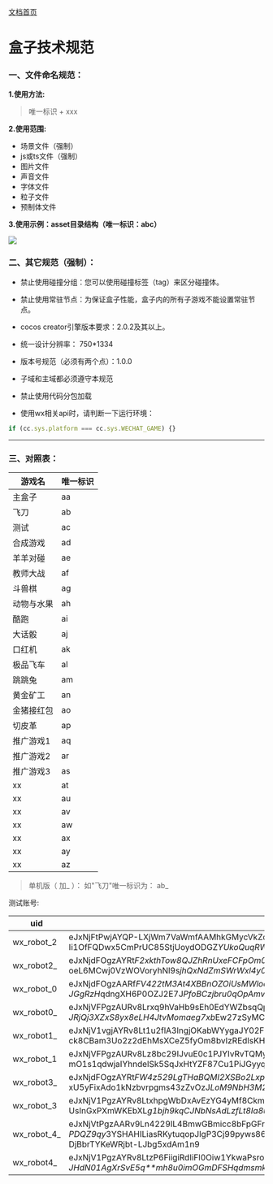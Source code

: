 [文档首页](https://laixiao.github.io/gamebox/doc/gamebox "文档首页")
# 盒子技术规范

### 一、文件命名规范：

**1.使用方法:** 

> 唯一标识 + xxx

**2.使用范围:**
- 场景文件（强制）
- js或ts文件（强制）
- 图片文件
- 声音文件
- 字体文件
- 粒子文件
- 预制体文件


**3.使用示例：asset目录结构（唯一标识：abc）**

![](https://laixiao.github.io/gamebox/doc/gamebox.png)

### 二、其它规范（强制）：

- 禁止使用碰撞分组：您可以使用碰撞标签（tag）来区分碰撞体。

- 禁止使用常驻节点：为保证盒子性能，盒子内的所有子游戏不能设置常驻节点。

- cocos creator引擎版本要求：2.0.2及其以上。

- 统一设计分辨率： 750*1334

- 版本号规范（必须有两个点）：1.0.0

- 子域和主域都必须遵守本规范

- 禁止使用代码分包加载

- 使用wx相关api时，请判断一下运行环境： 
```javascript
if (cc.sys.platform === cc.sys.WECHAT_GAME) {}
```

------

### 三、对照表：

| 游戏名    |  唯一标识 | 
| ----------| --------- |
|  主盒子    |  aa | 
|  飞刀      |  ab |    
|  测试      |  ac |  
|  合成游戏   |  ad |  
|  羊羊对碰   |  ae |   
|  教师大战   |  af |     
|  斗兽棋     |  ag |   
|  动物与水果 |  ah |   
|  酷跑 |  ai |   
|  大话骰 |  aj |
|  口红机 |  ak |
|  极品飞车 |  al |
|  跳跳兔 |  am |
|  黄金矿工 |  an |
|  金猪接红包 |  ao |
|  切皮革 |  ap |
|  推广游戏1 |  aq |
|  推广游戏2 |  ar |
|  推广游戏3 |  as |
|  xx |  at |
|  xx |  au |
|  xx |  av |
|  xx |  aw |
|  xx |  ax |
|  xx |  ay |
|  xx |  az |

> 单机版（ 加_ ）：  如"飞刀"唯一标识为： ab_

测试账号:

| uid            |  sig      |
| ----------     | --------- |
|  wx_robot_2    |   eJxNjFtPwjAYQP-LXjWm7VaWmfAAMhkGMycVkZdmWwt*kl1sa3cx-neXBaKv5*Scb4etNzdpnldfpeGmq6Vz6yDnesQgZGngAFINsGm5qrLKcHK2aV2D4KnhrhL-Ii1OfFQDwx5CmPrUC85StjUoydODGZ*YUkoQuqRWKg1VOQgyZJi4CP1JA4UcE88lAXXxZanhOODHMLlbRXHsq08Pl4G-XHTvwO7FjIbJMm*P7KNviof4ZJ-2Fj9P*hnMo7esfl1shd5lndTJOpxshY2udMewj-qCzV-0Ktgr6*6a6dT5*QVpxVpl      |  
|  wx_robot2_    |   eJxNjdFOgzAYRt*F2xkthTow8QJZhRnUxeFCFpOm0sL*sLUNdAxjfHcJ2aK35*R837eTZ*trXpb6qCyzX0Y6dw5yriYMQioLFch2hKeBtfpTW8zOlhsDgnHLvFb8izrRsEmNzPURcsmc*OFZysFAKxmv7LTpEkIwQpe0l20HWo0Cj5mLPYT*pIWDnBLfwyHxCLn8QT3iZ-oeL6MCwj0VzWOVoryhNl9s*jhQxNdZmSWrWxl4y0WS10OwjoBGptjut4C7RL583Mjd6ZCmfFbHq1c*f0jSzZM4Fjtquv5tpvS98-MLivtZyQ__      | 
|  wx_robot_0    |   eJxNjdFOgzAARf*FV422tM3At4XBBnOZOiUsMWloabERCyllYzH*uw2RuNdzcu799l4fD3cl5*2gLbWXTngPHvBuJ6wqoa2SShgHzyM1LWstnW3ZdaqipaXIVFdRX33SSTkGMQCQLAgO-6QYO2UELaWdNiEhxAdgTk-C9KrVTvgugz4C4F9a9SWmBCM-JGgRzH*qdngXH6P0OZJ2E7J*PfoBCzjbru0qOpAmvmm2SDM*yAGzrEhGka-q9GOZvsT4LJ5Ynb-fF8tsnySZbJpdwZW4SAPfss3QnXIdaMT33s8vsT1aow__      | 
|  wx_robot0_    |   eJxNjVFPgzAURv8Lrxq9hVaHb9sEh0EdYWZbsqQpo4wbEbpSEbL4323IFn09J*f7Ts4qTm-Eft981YabQUnnwQHnesSYy9pggVJb*N1z3WSNAX62QinMuTDc0-m-qM0-*KgsIxSAsHtG-bOUvUItuSjMuEkYYy7AJe2kbrGprXBtRlwP4E8a-JRjQj3XZxS8yx8eLH4JtvMomaeg7xb*Ew27zSyMCrnKKsAgxkw3R1pqObDMfSvoNoRpVE6XSRUsKzPRbbyuuhJTcZh1-fvudrMIyuSVHP3oUU1CeKZXg-PzC5iNWa8_      | 
|  wx_robot1_    |    eJxNjV1vgjAYRv8Lt1u2flA3lngjOKabWYygaJY02FZ4h4OmVBSX-fcRotluz8l5nm8nelvcpUJUh9Jy22rlPDnIue0xSFVa2IEyHTyeuKm2lcX8YlOtQfLUcmrkv6iWBe9Vx7CLEGYPzPUuUp00GMXTne03MWOMIHRNG2VqqMpOkC7DhCL0Jy18qT5x6SNGyHOvf5B1eDaO-ck8CBam3Uo2z2dEhMsXCeZ5fyOm8bvIzREdlsKHtR4kiYizSRZsIh1OX6NV2Pphgc*jsBhtvPxc7z*bsWiA0qT4uPfIIKHrofPzC9JXWm4_     | 
|  wx_robot_1    |    eJxNjVFPgzAURv8Lz8bc29IJvuE0c1PJYIvRvTQMyiistJYyMcb-LiFb9PWcnO-79rbPm*ssz3XfOu6*jPBuPfCuJiwL0TpZSmFH*Dlwq-facTzbzBhZ8Mxxaot-UVc0fFIjQx8A2Q3zw7MUg5FW8Kx00yYyxgjAJT0J20ndjoKMGRIK8CedVGJKfBogILDLnzyM*OXhfb5M7kWtN-mO1s1qdwjaIYhndelSk5SqJxHtYZF87Cu1PiJGyyqKwxpa4u5cOM8HUT2*ahIOp9WbAjXT6yp9wrRrjv0CVOz9-AJyfVpa     | 
|  wx_robot3_    |   eJxNjdFOgzAYRt*FW4z529LgTHaBQMI2XSBo2LxpKnSzMqDrCkON725DtujtOTnf9*08P*a3vCy7vjXMfCrh3Dvg3ExYVqI1cieFtvA8Mt29dYawi*VKyYpxw4iu-kWnqmaTsgx5AIj61JtdpBiV1ILxnZk2EaUUA1zTQeiT7ForsM0QJgB-0shGTIlH7hAgRK9-cm-xU5yFixAdo1kNzbvrpgms43zZvOzJ*LoM9NbH3M2LrzRaHD78og7kg4r9VV3SAaqxWZlk01PsFyFsjmV-SKP4PKy3ZRYGaeJl87nz8wsC71h*      | 
|  wx_robot_3    |   eJxNjV1PgzAYRv8LtxhpgWbDxAvEzYG4yMf8CkmDUNg7I8VSt06z-76GbNHbc3Ke59fI4*yyrCr*3Ukq9z0zrgxkXIwYatZJaIAJDXeKCv7OJXVOtux7qGmpgaj-RUP9QUelGXYRwmRCXO8kmepBMFo2ctzEhBAboXO6ZWIA3mlh6wzbDkJ-UsInGxPXmWKEbXL*g1bjh9kqCJNbNsAdLzfLt8Ia8uR*vXBWnYINL6zX4FklLbgvYSyevjITDX7Y3gThcuF56d7MftbTNJqxxzifT5KA*ZGKnKby03o7bwoLme21cTgCbtJaIQ__      | 
|  wx_robot_4_   |   eJxNjVtPgzAARv9Ln4229IL4BmwGBmicc8bFpGFrJ8VASem4aPzvErJFX8-J*b5vsEmfr-PDQZ9qy*3YSHAHILiasRKytuqopJlgP3Cj99pyws86bxoleG45NuJf1YpPPquJIQIhoi4l3lnKoVFG8vxo51FEKXUgvKSdNK3S9SScKUMOhvBPWlXJOSH4FkGE2eVPfUw4W76F8VO47ocvoXXX2qAUbPdiGSuixJzSccXcMcBlElXVQ58Rz48LP33NFltEUN3dB2v7frOiRRP04bYM-DjBbrTYKeWRjbt-LJbg5xdAm1n9      | 
|  wx_robot4_    |   eJxNjV1PgzAYRv8LtzP6FiigiRdIiFl0Oiw1YkwaPsroCBRLmVXjf5eQLXp7Ts7zfFvpPTnPy1JOvWb6c*DWlQXW2YJFxXstasHVDD8MU7KQ2mVHmw*DqFiumaOqf9FYtWxRM0MuAMI*di*PkptBKM7yWi*bCGNsA5zSA1ejkP0s7DlDtgPwJ7Xo*JK4ToAAud7pT*xmvIlptL7Z5oX-JHdN01AgXrSvE5q**mh8u0imOGmDFSHqdmsmk0Io4nAsHrvNl*zKTOP2QOOwqqnZZ9nLO7X5w3NhIMrWKy*8I8G19fMLwM1aQg__      | 

